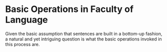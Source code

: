 # Basic Operations in Faculty of Language

Given the basic assumption that sentences are built in a bottom-up fashion, a natural and yet intriguing question is what the basic operations invoked in this process are.